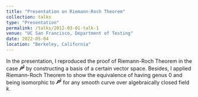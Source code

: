 ```yaml
---
title: "Presentation on Riemann-Roch Theorem"
collection: talks
type: "Presentation"
permalink: /talks/2012-03-01-talk-1
venue: "UC San Francisco, Department of Testing"
date: 2022-05-04
location: "Berkeley, California"
---
```


In the presentation, I reproduced the proof of Riemann-Roch Theorem in the case $𝑷^1$ by constructing a basis of a certain vector space. Besides, I applied Riemann-Roch Theorem to show the equivalence of having genus 0 and being isomorphic to $𝑷^1$ for any smooth curve over algebraically closed field $k$.
